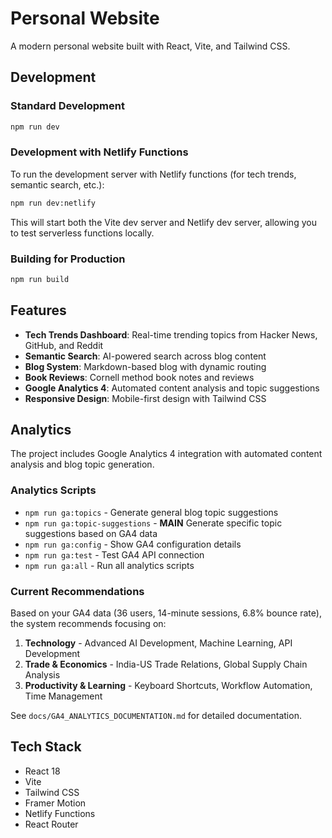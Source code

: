 # Personal Website

A modern personal website built with React, Vite, and Tailwind CSS.

## Development

### Standard Development
```bash
npm run dev
```

### Development with Netlify Functions
To run the development server with Netlify functions (for tech trends, semantic search, etc.):

```bash
npm run dev:netlify
```

This will start both the Vite dev server and Netlify dev server, allowing you to test serverless functions locally.

### Building for Production
```bash
npm run build
```

## Features

- **Tech Trends Dashboard**: Real-time trending topics from Hacker News, GitHub, and Reddit
- **Semantic Search**: AI-powered search across blog content
- **Blog System**: Markdown-based blog with dynamic routing
- **Book Reviews**: Cornell method book notes and reviews
- **Google Analytics 4**: Automated content analysis and topic suggestions
- **Responsive Design**: Mobile-first design with Tailwind CSS

## Analytics

The project includes Google Analytics 4 integration with automated content analysis and blog topic generation.

### Analytics Scripts

- `npm run ga:topics` - Generate general blog topic suggestions
- `npm run ga:topic-suggestions` - **MAIN** Generate specific topic suggestions based on GA4 data
- `npm run ga:config` - Show GA4 configuration details
- `npm run ga:test` - Test GA4 API connection
- `npm run ga:all` - Run all analytics scripts

### Current Recommendations

Based on your GA4 data (36 users, 14-minute sessions, 6.8% bounce rate), the system recommends focusing on:

1. **Technology** - Advanced AI Development, Machine Learning, API Development
2. **Trade & Economics** - India-US Trade Relations, Global Supply Chain Analysis
3. **Productivity & Learning** - Keyboard Shortcuts, Workflow Automation, Time Management

See `docs/GA4_ANALYTICS_DOCUMENTATION.md` for detailed documentation.

## Tech Stack

- React 18
- Vite
- Tailwind CSS
- Framer Motion
- Netlify Functions
- React Router
